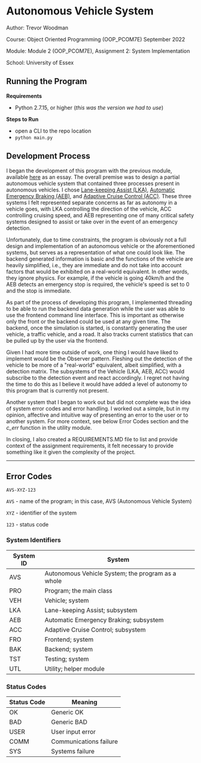 # Autonomous Vehicle System

Author: Trevor Woodman

Course: Object Oriented Programming (OOP_PCOM7E) September 2022

Module: Module 2 (OOP_PCOM7E), Assignment 2: System Implementation

School: University of Essex

## Running the Program

**Requirements**

- Python 2.7.15, or higher (_this was the version we had to use_)

**Steps to Run**

- open a CLI to the repo location
- `python main.py`

## Development Process

I began the development of this program with the previous module, available [here](https://github.com/turbits/essex-m2a1) as an essay. The overall premise was to design a partial autonomous vehicle system that contained three processes present in autonomous vehicles. I chose [Lane-keeping Assist (LKA)](https://tc.canada.ca/en/road-transportation/driver-assistance-technologies/lane-keeping-assistance), [Automatic Emergency Braking (AEB)](https://tc.canada.ca/en/road-transportation/driver-assistance-technologies/automatic-emergency-braking), and [Adaptive Cruise Control (ACC)](https://tc.canada.ca/en/road-transportation/driver-assistance-technologies/adaptive-cruise-control). These three systems I felt represented separate concerns as far as autonomy in a vehicle goes, with LKA controlling the direction of the vehicle, ACC controlling cruising speed, and AEB representing one of many critical safety systems designed to assist or take over in the event of an emergency detection.

Unfortunately, due to time constraints, the program is obviously not a full design and implementation of an autonomous vehicle or the aforementioned systems, but serves as a representation of what one could look like. The backend generated information is basic and the functions of the vehicle are heavily simplified, i.e., they are immediate and do not take into account factors that would be exhibited on a real-world equivalent. In other words, they ignore physics. For example, if the vehicle is going 40km/h and the AEB detects an emergency stop is required, the vehicle's speed is set to 0 and the stop is immediate.

As part of the process of developing this program, I implemented threading to be able to run the backend data generation while the user was able to use the frontend command line interface. This is important as otherwise only the front or the backend could be used at any given time. The backend, once the simulation is started, is constantly generating the user vehicle, a traffic vehicle, and a road. It also tracks current statistics that can be pulled up by the user via the frontend.

Given I had more time outside of work, one thing I would have liked to implement would be the Observer pattern. Fleshing out the detection of the vehicle to be more of a "real-world" equivalent, albeit simplified, with a detection matrix. The subsystems of the Vehicle (LKA, AEB, ACC) would subscribe to the detection event and react accordingly. I regret not having the time to do this as I believe it would have added a level of autonomy to this program that is currently not present.

Another system that I began to work out but did not complete was the idea of system error codes and error handling. I worked out a simple, but in my opinion, affective and intuitive way of presenting an error to the user or to another system. For more context, see below Error Codes section and the _c_err_ function in the utility module.

In closing, I also created a REQUIREMENTS.MD file to list and provide context of the assignment requirements, it felt necessary to provide something like it given the complexity of the project.

---

## Error Codes

`AVS-XYZ-123`

`AVS` - name of the program; in this case, AVS (Autonomous Vehicle System)

`XYZ` - identifier of the system

`123` - status code

### System Identifiers

| System ID | System                                            |
| --------- | ------------------------------------------------- |
| AVS       | Autonomous Vehicle System; the program as a whole |
| PRO       | Program; the main class                           |
| VEH       | Vehicle; system                                   |
| LKA       | Lane-keeping Assist; subsystem                    |
| AEB       | Automatic Emergency Braking; subsystem            |
| ACC       | Adaptive Cruise Control; subsystem                |
| FRO       | Frontend; system                                  |
| BAK       | Backend; system                                   |
| TST       | Testing; system                                   |
| UTL       | Utility; helper module                            |

### Status Codes

| Status Code | Meaning                |
| ----------- | ---------------------- |
| OK          | Generic OK             |
| BAD         | Generic BAD            |
| USER        | User input error       |
| COMM        | Communications failure |
| SYS         | Systems failure        |
